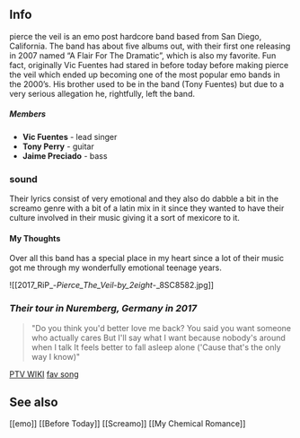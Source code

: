## Info
pierce the veil is an emo post hardcore band based from San Diego, California. The band has about five albums out, with their first one releasing in 2007 named “A Flair For The Dramatic”, which is also my favorite. Fun fact, originally Vic Fuentes had stared in before today before making pierce the veil which ended up becoming one of the most popular emo bands in the 2000’s. His brother used to be in the band (Tony Fuentes) but due to a very serious allegation he, rightfully, left the band.
##### Members
* **Vic Fuentes** - lead singer
* **Tony Perry** - guitar
* **Jaime Preciado** - bass
### sound
Their lyrics consist of very emotional and they also do dabble a bit in the screamo genre with a bit of a latin mix in it since they wanted to have their culture involved in their music giving it a sort of mexicore to it.
#### My Thoughts
Over all this band has a special place in my heart since a lot of their music got me through my wonderfully emotional teenage years. 

![[2017_RiP_-_Pierce_The_Veil_-_by_2eight_-_8SC8582.jpg]]
### *Their tour in Nuremberg, Germany in 2017*

>"Do you think you'd better love me back? 
You said you want someone who actually cares
But I'll say what I want because nobody's around when I talk
It feels better to fall asleep alone ('Cause that's the only way I know)"

[PTV WIKI](https://en.wikipedia.org/wiki/Pierce_the_Veil)
[fav song](https://genius.com/Pierce-the-veil-drella-lyrics)
## See also
[[emo]]
[[Before Today]]
[[Screamo]]
[[My Chemical Romance]]